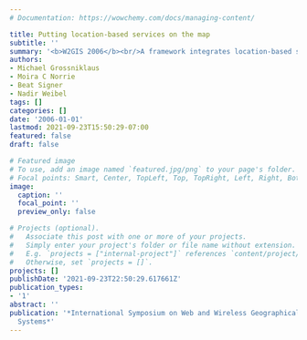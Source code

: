 ```yaml
---
# Documentation: https://wowchemy.com/docs/managing-content/

title: Putting location-based services on the map
subtitle: ''
summary: '<b>W2GIS 2006</b><br/>A framework integrates location-based services onto interactive maps, enabling web and mobile apps to query and display spatial data in real time.'
authors:
- Michael Grossniklaus
- Moira C Norrie
- Beat Signer
- Nadir Weibel
tags: []
categories: []
date: '2006-01-01'
lastmod: 2021-09-23T15:50:29-07:00
featured: false
draft: false

# Featured image
# To use, add an image named `featured.jpg/png` to your page's folder.
# Focal points: Smart, Center, TopLeft, Top, TopRight, Left, Right, BottomLeft, Bottom, BottomRight.
image:
  caption: ''
  focal_point: ''
  preview_only: false

# Projects (optional).
#   Associate this post with one or more of your projects.
#   Simply enter your project's folder or file name without extension.
#   E.g. `projects = ["internal-project"]` references `content/project/deep-learning/index.md`.
#   Otherwise, set `projects = []`.
projects: []
publishDate: '2021-09-23T22:50:29.617661Z'
publication_types:
- '1'
abstract: ''
publication: '*International Symposium on Web and Wireless Geographical Information
  Systems*'
---
```

